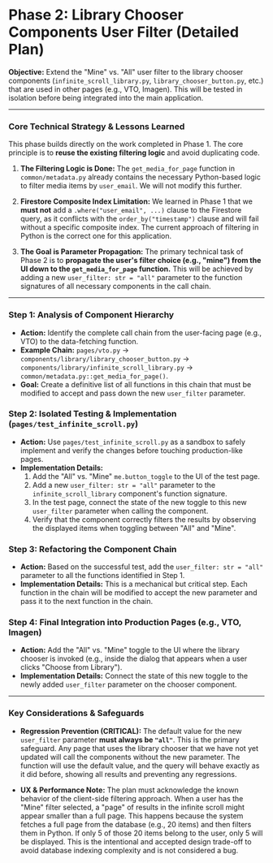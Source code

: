 # Phase 2: Library Chooser Components User Filter (Detailed Plan)

**Objective:** Extend the "Mine" vs. "All" user filter to the library chooser components (`infinite_scroll_library.py`, `library_chooser_button.py`, etc.) that are used in other pages (e.g., VTO, Imagen). This will be tested in isolation before being integrated into the main application.

---

### Core Technical Strategy & Lessons Learned

This phase builds directly on the work completed in Phase 1. The core principle is to **reuse the existing filtering logic** and avoid duplicating code.

1.  **The Filtering Logic is Done:** The `get_media_for_page` function in `common/metadata.py` already contains the necessary Python-based logic to filter media items by `user_email`. We will not modify this further.

2.  **Firestore Composite Index Limitation:** We learned in Phase 1 that we **must not** add a `.where("user_email", ...)` clause to the Firestore query, as it conflicts with the `order_by("timestamp")` clause and will fail without a specific composite index. The current approach of filtering in Python is the correct one for this application.

3.  **The Goal is Parameter Propagation:** The primary technical task of Phase 2 is to **propagate the user's filter choice (e.g., "mine") from the UI down to the `get_media_for_page` function.** This will be achieved by adding a new `user_filter: str = "all"` parameter to the function signatures of all necessary components in the call chain.

---

### Step 1: Analysis of Component Hierarchy

- **Action:** Identify the complete call chain from the user-facing page (e.g., VTO) to the data-fetching function.
- **Example Chain:** `pages/vto.py` -> `components/library/library_chooser_button.py` -> `components/library/infinite_scroll_library.py` -> `common/metadata.py::get_media_for_page()`.
- **Goal:** Create a definitive list of all functions in this chain that must be modified to accept and pass down the new `user_filter` parameter.

### Step 2: Isolated Testing & Implementation (`pages/test_infinite_scroll.py`)

- **Action:** Use `pages/test_infinite_scroll.py` as a sandbox to safely implement and verify the changes before touching production-like pages.
- **Implementation Details:**
  1.  Add the "All" vs. "Mine" `me.button_toggle` to the UI of the test page.
  2.  Add a new `user_filter: str = "all"` parameter to the `infinite_scroll_library` component's function signature.
  3.  In the test page, connect the state of the new toggle to this new `user_filter` parameter when calling the component.
  4.  Verify that the component correctly filters the results by observing the displayed items when toggling between "All" and "Mine".

### Step 3: Refactoring the Component Chain

- **Action:** Based on the successful test, add the `user_filter: str = "all"` parameter to all the functions identified in Step 1.
- **Implementation Details:** This is a mechanical but critical step. Each function in the chain will be modified to accept the new parameter and pass it to the next function in the chain.

### Step 4: Final Integration into Production Pages (e.g., VTO, Imagen)

- **Action:** Add the "All" vs. "Mine" toggle to the UI where the library chooser is invoked (e.g., inside the dialog that appears when a user clicks "Choose from Library").
- **Implementation Details:** Connect the state of this new toggle to the newly added `user_filter` parameter on the chooser component.

---

### Key Considerations & Safeguards

- **Regression Prevention (CRITICAL):** The default value for the new `user_filter` parameter **must always be `"all"`**. This is the primary safeguard. Any page that uses the library chooser that we have not yet updated will call the components without the new parameter. The function will use the default value, and the query will behave exactly as it did before, showing all results and preventing any regressions.

- **UX & Performance Note:** The plan must acknowledge the known behavior of the client-side filtering approach. When a user has the "Mine" filter selected, a "page" of results in the infinite scroll might appear smaller than a full page. This happens because the system fetches a full page from the database (e.g., 20 items) and then filters them in Python. If only 5 of those 20 items belong to the user, only 5 will be displayed. This is the intentional and accepted design trade-off to avoid database indexing complexity and is not considered a bug.